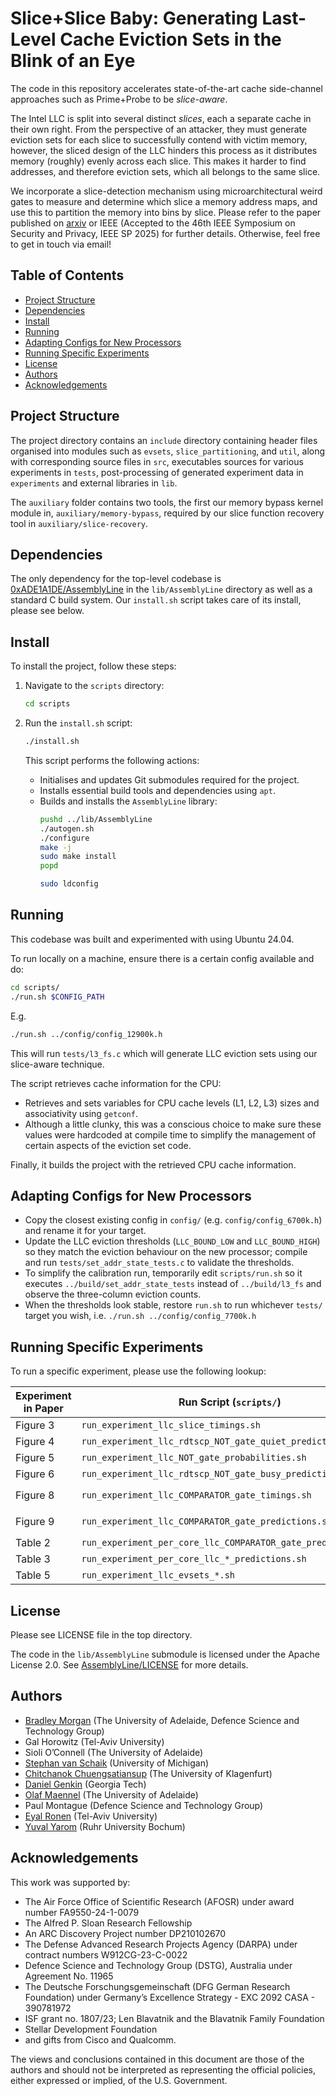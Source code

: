 # Slice+Slice Baby: Generating Last-Level Cache Eviction Sets in the Blink of an Eye

The code in this repository accelerates state-of-the-art cache side-channel approaches such as Prime+Probe to be *slice-aware*.

The Intel LLC is split into several distinct *slices*, each a separate cache in their own right. From the perspective of an attacker, they must generate eviction sets for each slice to successfully contend with victim memory, however, the sliced design of the LLC hinders this process as it distributes memory (roughly) evenly across each slice. This makes it harder to find addresses, and therefore eviction sets, which all belongs to the same slice.

We incorporate a slice-detection mechanism using microarchitectural weird gates to measure and determine which slice a memory address maps, and use this to partition the memory into bins by slice. Please refer to the paper published on [arxiv](https://arxiv.org/abs/2504.11208) or IEEE (Accepted to the 46th IEEE Symposium on Security and Privacy, IEEE SP 2025) for further details. Otherwise, feel free to get in touch via email!

## Table of Contents

- [Project Structure](#project-structure)
- [Dependencies](#dependencies)
- [Install](#install)
- [Running](#running)
- [Adapting Configs for New Processors](#adapting-configs-for-new-processors)
- [Running Specific Experiments](#running-specific-experiments)
- [License](#license)
- [Authors](#authors)
- [Acknowledgements](#acknowledgements)

## Project Structure

The project directory contains an `include` directory containing header files organised into modules such as `evsets`, `slice_partitioning`, and `util`, along with corresponding source files in `src`, executables sources for various experiments in `tests`, post-processing of generated experiment data in `experiments` and external libraries in `lib`.

The `auxiliary` folder contains two tools, the first our memory bypass kernel module in, `auxiliary/memory-bypass`, required by our slice function recovery tool in `auxiliary/slice-recovery`.

## Dependencies

The only dependency for the top-level codebase is [0xADE1A1DE/AssemblyLine](https://github.com/0xADE1A1DE/AssemblyLine) in the `lib/AssemblyLine` directory as well as a standard C build system.
Our `install.sh` script takes care of its install, please see below.

## Install

To install the project, follow these steps:

1. Navigate to the `scripts` directory:
   ```bash
   cd scripts
   ```

2. Run the `install.sh` script:
   ```bash
   ./install.sh
   ```

   This script performs the following actions:

   - Initialises and updates Git submodules required for the project.
   - Installs essential build tools and dependencies using `apt`.
   - Builds and installs the `AssemblyLine` library:
     ```bash
     pushd ../lib/AssemblyLine
     ./autogen.sh
     ./configure
     make -j
     sudo make install
     popd

     sudo ldconfig
     ```

## Running
This codebase was built and experimented with using Ubuntu 24.04.

To run locally on a machine, ensure there is a certain config available and do:
```bash
cd scripts/
./run.sh $CONFIG_PATH
```
E.g.
```bash
./run.sh ../config/config_12900k.h
```

This will run `tests/l3_fs.c` which will generate LLC eviction sets using our slice-aware technique.

The script retrieves cache information for the CPU:
- Retrieves and sets variables for CPU cache levels (L1, L2, L3) sizes and associativity using `getconf`.
- Although a little clunky, this was a conscious choice to make sure these values were hardcoded at compile time to simplify the management of certain aspects of the eviction set code.

Finally, it builds the project with the retrieved CPU cache information.

## Adapting Configs for New Processors

- Copy the closest existing config in `config/` (e.g. `config/config_6700k.h`) and rename it for your target.
- Update the LLC eviction thresholds (`LLC_BOUND_LOW` and `LLC_BOUND_HIGH`) so they match the eviction behaviour on the new processor; compile and run `tests/set_addr_state_tests.c` to validate the thresholds.
- To simplify the calibration run, temporarily edit `scripts/run.sh` so it executes `../build/set_addr_state_tests` instead of `../build/l3_fs` and observe the three-column eviction counts.
- When the thresholds look stable,  restore `run.sh` to run whichever `tests/` target you wish, i.e. `./run.sh ../config/config_7700k.h`

## Running Specific Experiments

To run a specific experiment, please use the following lookup:

| Experiment in Paper      | Run Script (`scripts/`) | Post-Processing (`experiments/`) | Notes |
| ---------        | ---------  | --------- | --------- |
| Figure 3         | `run_experiment_llc_slice_timings.sh`                        | `llc_slice_timings/process.py`                        |                                              |
| Figure 4         | `run_experiment_llc_rdtscp_NOT_gate_quiet_predictions.sh`    | `llc_rdtscp_NOT_gate_quiet_predictions/process.py`    |                                              |
| Figure 5         | `run_experiment_llc_NOT_gate_probabilities.sh`               | `llc_NOT_gate_probabilities/process.py`               |                                              |
| Figure 6         | `run_experiment_llc_rdtscp_NOT_gate_busy_predictions.sh`     | `llc_rdtscp_NOT_gate_busy_predictions/process.py`     |                                              |
| Figure 8         | `run_experiment_llc_COMPARATOR_gate_timings.sh`              | `llc_COMPARATOR_gate_timings/process.py`              | Use `config/config_6700k_llc_timings.h`      |
| Figure 9         | `run_experiment_llc_COMPARATOR_gate_predictions.sh`          | `llc_COMPARATOR_gate_predictions/process.py`          | Use `config/config_6700k_llc_timings.h`      |
| Table 2          | `run_experiment_per_core_llc_COMPARATOR_gate_predictions.sh` | `per_core_llc_COMPARATOR_gate_predictions/process.py` |                                              |
| Table 3          | `run_experiment_per_core_llc_*_predictions.sh`               | `compile_table_3.py`                                  |                                              |
| Table 5          | `run_experiment_llc_evsets_*.sh`                             | `compile_table_5.py`                                  |                                              |

## License

Please see LICENSE file in the top directory.

The code in the `lib/AssemblyLine` submodule is licensed under the Apache License 2.0. See [AssemblyLine/LICENSE](https://github.com/0xADE1A1DE/AssemblyLine/blob/main/LICENSE) for more details.

## Authors
* [Bradley Morgan](https://about.bradm.io) (The University of Adelaide, Defence Science and Technology Group)
* Gal Horowitz (Tel-Aviv University)
* Sioli O’Connell (The University of Adelaide)
* [Stephan van Schaik](https://codentium.com/about/) (University of Michigan)
* [Chitchanok Chuengsatiansup](https://chitchanok.org) (The University of Klagenfurt)
* [Daniel Genkin](https://www.cc.gatech.edu/~genkin/) (Georgia Tech)
* [Olaf Maennel](https://maennel.net) (The University of Adelaide)
* Paul Montague (Defence Science and Technology Group)
* [Eyal Ronen](https://eyalro.net/) (Tel-Aviv University)
* [Yuval Yarom](https://yuval.yarom.org) (Ruhr University Bochum)

## Acknowledgements
This work was supported by:
* The Air Force Office of Scientific Research (AFOSR) under award number FA9550-24-1-0079
* The Alfred P. Sloan Research Fellowship
* An ARC Discovery Project number DP210102670
* The Defense Advanced Research Projects Agency (DARPA) under contract numbers W912CG-23-C-0022
* Defence Science and Technology Group (DSTG), Australia under Agreement No. 11965
* The Deutsche Forschungsgemeinschaft (DFG German Research Foundation) under Germany’s Excellence Strategy - EXC 2092 CASA - 390781972
* ISF grant no. 1807/23; Len Blavatnik and the Blavatnik Family Foundation
* Stellar Development Foundation
* and gifts from Cisco and Qualcomm.

The views and conclusions contained in this document are those of the authors and should not be interpreted as representing the official policies, either expressed or implied, of the U.S. Government.
